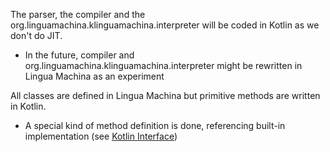The parser, the compiler and the org.linguamachina.klinguamachina.interpreter will be coded in Kotlin as we don't do JIT.
- In the future, compiler and org.linguamachina.klinguamachina.interpreter might be rewritten in Lingua Machina as an experiment

All classes are defined in Lingua Machina but primitive methods are written in Kotlin.
- A special kind of method definition is done, referencing built-in implementation
  (see [Kotlin Interface](kotlin-interface.md))
